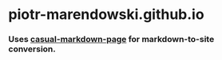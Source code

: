 # piotr-marendowski.github.io

### Uses [casual-markdown-page](https://github.com/casualwriter/casual-markdown-page) for markdown-to-site conversion.
